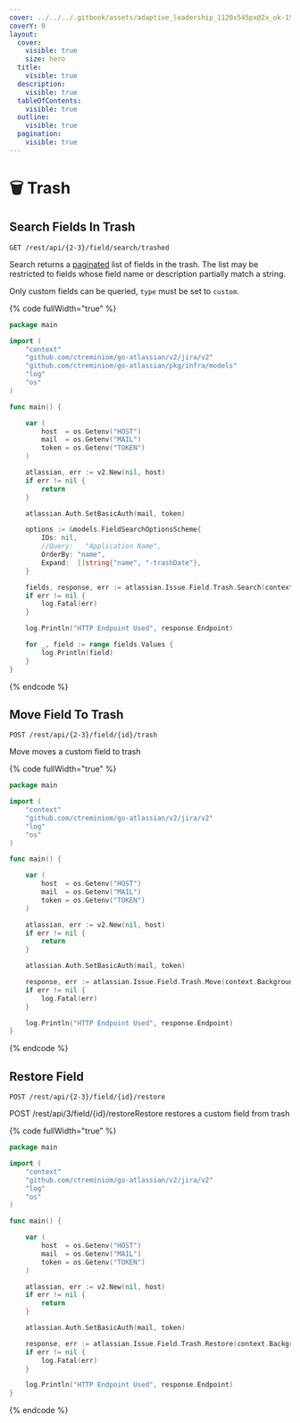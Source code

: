 ```yaml
---
cover: ../../../.gitbook/assets/adaptive_leadership_1120x545px@2x_ok-1560x760.jpg
coverY: 0
layout:
  cover:
    visible: true
    size: hero
  title:
    visible: true
  description:
    visible: true
  tableOfContents:
    visible: true
  outline:
    visible: true
  pagination:
    visible: true
---
```


# 🗑️ Trash

## Search Fields In Trash

`GET /rest/api/{2-3}/field/search/trashed`

Search returns a [paginated](https://developer.atlassian.com/cloud/jira/platform/rest/v3/intro/#pagination) list of fields in the trash. The list may be restricted to fields whose field name or description partially match a string.&#x20;

Only custom fields can be queried, `type` must be set to `custom`.

{% code fullWidth="true" %}
```go
package main

import (
	"context"
	"github.com/ctreminiom/go-atlassian/v2/jira/v2"
	"github.com/ctreminiom/go-atlassian/pkg/infra/models"
	"log"
	"os"
)

func main() {

	var (
		host  = os.Getenv("HOST")
		mail  = os.Getenv("MAIL")
		token = os.Getenv("TOKEN")
	)

	atlassian, err := v2.New(nil, host)
	if err != nil {
		return
	}

	atlassian.Auth.SetBasicAuth(mail, token)

	options := &models.FieldSearchOptionsScheme{
		IDs: nil,
		//Query:   "Application Name",
		OrderBy: "name",
		Expand:  []string{"name", "-trashDate"},
	}

	fields, response, err := atlassian.Issue.Field.Trash.Search(context.Background(), options, 0, 50)
	if err != nil {
		log.Fatal(err)
	}

	log.Println("HTTP Endpoint Used", response.Endpoint)

	for _, field := range fields.Values {
		log.Println(field)
	}
}
```
{% endcode %}

## Move Field To Trash

`POST /rest/api/{2-3}/field/{id}/trash`

Move moves a custom field to trash

{% code fullWidth="true" %}
```go
package main

import (
	"context"
	"github.com/ctreminiom/go-atlassian/v2/jira/v2"
	"log"
	"os"
)

func main() {

	var (
		host  = os.Getenv("HOST")
		mail  = os.Getenv("MAIL")
		token = os.Getenv("TOKEN")
	)

	atlassian, err := v2.New(nil, host)
	if err != nil {
		return
	}

	atlassian.Auth.SetBasicAuth(mail, token)

	response, err := atlassian.Issue.Field.Trash.Move(context.Background(), "customfield_10020")
	if err != nil {
		log.Fatal(err)
	}

	log.Println("HTTP Endpoint Used", response.Endpoint)
}

```
{% endcode %}

## Restore Field

`POST /rest/api/{2-3}/field/{id}/restore`

POST /rest/api/3/field/{id}/restoreRestore restores a custom field from trash

{% code fullWidth="true" %}
```go
package main

import (
	"context"
	"github.com/ctreminiom/go-atlassian/v2/jira/v2"
	"log"
	"os"
)

func main() {

	var (
		host  = os.Getenv("HOST")
		mail  = os.Getenv("MAIL")
		token = os.Getenv("TOKEN")
	)

	atlassian, err := v2.New(nil, host)
	if err != nil {
		return
	}

	atlassian.Auth.SetBasicAuth(mail, token)

	response, err := atlassian.Issue.Field.Trash.Restore(context.Background(), "customfield_10020")
	if err != nil {
		log.Fatal(err)
	}

	log.Println("HTTP Endpoint Used", response.Endpoint)
}
```
{% endcode %}

